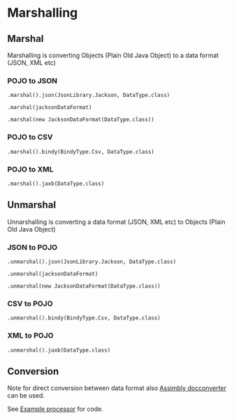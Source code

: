 # Marshalling 

## Marshal

Marshalling is converting Objects (Plain Old Java Object) to a data format (JSON, XML etc)

### POJO to JSON

    .marshal().json(JsonLibrary.Jackson, DataType.class)    
    
    .marshal(jacksonDataFormat)
    
    .marshal(new JacksonDataFormat(DataType.class))
    
### POJO to CSV
    .marshal().bindy(BindyType.Csv, DataType.class)

### POJO to XML
    .marshal().jaxb(DataType.class)

## Unmarshal

Unnarshalling is converting a data format (JSON, XML etc) to Objects (Plain Old Java Object)

### JSON to POJO

    .unmarshal().json(JsonLibrary.Jackson, DataType.class)
    
    .unmarshal(jacksonDataFormat)
    
    .unmarshal(new JacksonDataFormat(DataType.class))
    
### CSV to POJO
    .unmarshal().bindy(BindyType.Csv, DataType.class)

### XML to POJO
    .unmarshal().jaxb(DataType.class)


## Conversion

Note for direct conversion between data format also [Assimbly docconverter](https://github.com/assimbly/docconverter) can be used.

See [Example processor](https://github.com/assimbly/connector/blob/master/connectorModule/src/main/java/org/assimbly/connector/processors/ConvertProcessor.java) for code.


